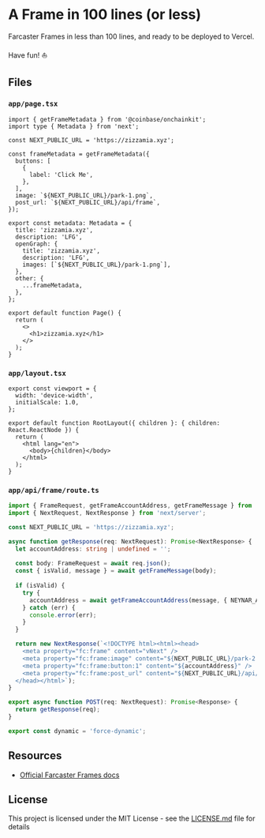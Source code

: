 # A Frame in 100 lines (or less)

Farcaster Frames in less than 100 lines, and ready to be deployed to Vercel.

Have fun! ⛵️

## Files

### `app/page.tsx`

```tsx
import { getFrameMetadata } from '@coinbase/onchainkit';
import type { Metadata } from 'next';

const NEXT_PUBLIC_URL = 'https://zizzamia.xyz';

const frameMetadata = getFrameMetadata({
  buttons: [
    {
      label: 'Click Me',
    },
  ],
  image: `${NEXT_PUBLIC_URL}/park-1.png`,
  post_url: `${NEXT_PUBLIC_URL}/api/frame`,
});

export const metadata: Metadata = {
  title: 'zizzamia.xyz',
  description: 'LFG',
  openGraph: {
    title: 'zizzamia.xyz',
    description: 'LFG',
    images: [`${NEXT_PUBLIC_URL}/park-1.png`],
  },
  other: {
    ...frameMetadata,
  },
};

export default function Page() {
  return (
    <>
      <h1>zizzamia.xyz</h1>
    </>
  );
}
```

### `app/layout.tsx`

```tsx
export const viewport = {
  width: 'device-width',
  initialScale: 1.0,
};

export default function RootLayout({ children }: { children: React.ReactNode }) {
  return (
    <html lang="en">
      <body>{children}</body>
    </html>
  );
}
```

### `app/api/frame/route.ts`

```ts
import { FrameRequest, getFrameAccountAddress, getFrameMessage } from '@coinbase/onchainkit';
import { NextRequest, NextResponse } from 'next/server';

const NEXT_PUBLIC_URL = 'https://zizzamia.xyz';

async function getResponse(req: NextRequest): Promise<NextResponse> {
  let accountAddress: string | undefined = '';
  
  const body: FrameRequest = await req.json();
  const { isValid, message } = await getFrameMessage(body);
  
  if (isValid) {
    try {
      accountAddress = await getFrameAccountAddress(message, { NEYNAR_API_KEY: 'NEYNAR_API_DOCS' });
    } catch (err) {
      console.error(err);
    }
  }

  return new NextResponse(`<!DOCTYPE html><html><head>
    <meta property="fc:frame" content="vNext" />
    <meta property="fc:frame:image" content="${NEXT_PUBLIC_URL}/park-2.png" />
    <meta property="fc:frame:button:1" content="${accountAddress}" />
    <meta property="fc:frame:post_url" content="${NEXT_PUBLIC_URL}/api/frame" />
  </head></html>`);
}

export async function POST(req: NextRequest): Promise<Response> {
  return getResponse(req);
}

export const dynamic = 'force-dynamic';
```

## Resources

- [Official Farcaster Frames docs](https://warpcast.notion.site/Farcaster-Frames-4bd47fe97dc74a42a48d3a234636d8c5)

## License

This project is licensed under the MIT License - see the [LICENSE.md](LICENSE.md) file for details
